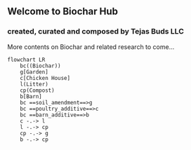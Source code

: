 ## Welcome to Biochar Hub
### created, curated and composed by Tejas Buds LLC

More contents on Biochar and related research to come...

```mermaid
flowchart LR
    bc((Biochar))
    g[Garden]
    c[Chicken House]
    l(Litter)
    cp(Compost)
    b[Barn]
    bc ==soil_amendment==>g
    bc ==poultry_additive==>c
    bc ==barn_additive==>b
    c -.-> l
    l -.-> cp
    cp -.-> g
    b -.-> cp
```